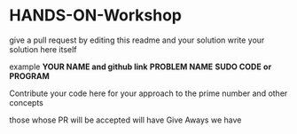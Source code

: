 # HANDS-ON-Workshop

give a pull request by editing this readme and your solution write your solution here itself

 example
 __YOUR NAME and github link__
 __PROBLEM NAME__
 __SUDO CODE__
 __or__ 
 __PROGRAM__

Contribute your code here for your approach to the prime number and other concepts

those whose PR will be accepted will have Give Aways we have 
